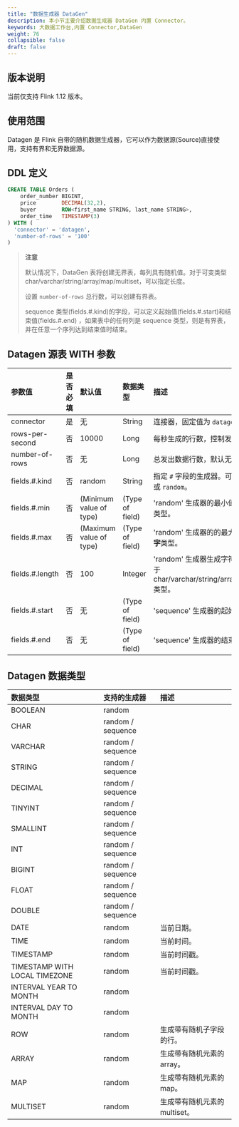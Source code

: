 ```yaml
---
title: "数据生成器 DataGen"
description: 本小节主要介绍数据生成器 DataGen 内置 Connector。 
keywords: 大数据工作台,内置 Connector,DataGen
weight: 76
collapsible: false
draft: false
---
```




## 版本说明

当前仅支持 Flink 1.12 版本。

## 使用范围

Datagen 是 Flink 自带的随机数据生成器，它可以作为数据源(Source)直接使用，支持有界和无界数据源。

## DDL 定义

```sql
CREATE TABLE Orders (
    order_number BIGINT,
    price        DECIMAL(32,2),
    buyer        ROW<first_name STRING, last_name STRING>,
    order_time   TIMESTAMP(3)
) WITH (
  'connector' = 'datagen',
  'number-of-rows' = '100'
)
```

> **注意**
>
> 默认情况下，DataGen 表将创建无界表，每列具有随机值。对于可变类型 char/varchar/string/array/map/multiset，可以指定长度。   
>
> 设置 `number-of-rows` 总行数，可以创建有界表。   
>
> sequence 类型(fields.#.kind)的字段，可以定义起始值(fields.#.start)和结束值(fields.#.end) ，如果表中的任何列是 sequence 类型，则是有界表，并在任意一个序列达到结束值时结束。



## Datagen 源表 WITH 参数

| 参数值          | 是否必填 | 默认值                  | 数据类型        | 描述                                                         |
| :-------------- | :------- | :---------------------- | :-------------- | :----------------------------------------------------------- |
| connector       | 是       | 无                      | String          | 连接器，固定值为 `datagen`。                                 |
| rows-per-second | 否       | 10000                   | Long            | 每秒生成的行数，控制发出数据速率。                           |
| number-of-rows  | 否       | 无                      | Long            | 总发出数据行数，默认无界。                                   |
| fields.#.kind   | 否       | random                  | String          | 指定 `#` 字段的生成器。可以是 `sequence` 或 `random`。       |
| fields.#.min    | 否       | (Minimum value of type) | (Type of field) | 'random' 生成器的最小值，适用于**数字**类型。                |
| fields.#.max    | 否       | (Maximum value of type) | (Type of field) | 'random' 生成器的的最大值，适用于**数字**类型。              |
| fields.#.length | 否       | 100                     | Integer         | 'random' 生成器生成字符的长度，适用于 char/varchar/string/array/map/multiset 类型。 |
| fields.#.start  | 否       | 无                      | (Type of field) | 'sequence' 生成器的起始值。                                  |
| fields.#.end    | 否       | 无                      | (Type of field) | 'sequence' 生成器的结束值。                                  |

## Datagen 数据类型

| 数据类型                      | 支持的生成器      | 描述                          |
| :---------------------------- | :---------------- | :---------------------------- |
| BOOLEAN                       | random            |                               |
| CHAR                          | random / sequence |                               |
| VARCHAR                       | random / sequence |                               |
| STRING                        | random / sequence |                               |
| DECIMAL                       | random / sequence |                               |
| TINYINT                       | random / sequence |                               |
| SMALLINT                      | random / sequence |                               |
| INT                           | random / sequence |                               |
| BIGINT                        | random / sequence |                               |
| FLOAT                         | random / sequence |                               |
| DOUBLE                        | random / sequence |                               |
| DATE                          | random            | 当前日期。                    |
| TIME                          | random            | 当前时间。                    |
| TIMESTAMP                     | random            | 当前时间戳。                  |
| TIMESTAMP WITH LOCAL TIMEZONE | random            | 当前时间戳。                  |
| INTERVAL YEAR TO MONTH        | random            |                               |
| INTERVAL DAY TO MONTH         | random            |                               |
| ROW                           | random            | 生成带有随机子字段的行。      |
| ARRAY                         | random            | 生成带有随机元素的 array。    |
| MAP                           | random            | 生成带有随机元素的 map。      |
| MULTISET                      | random            | 生成带有随机元素的 multiset。 |

